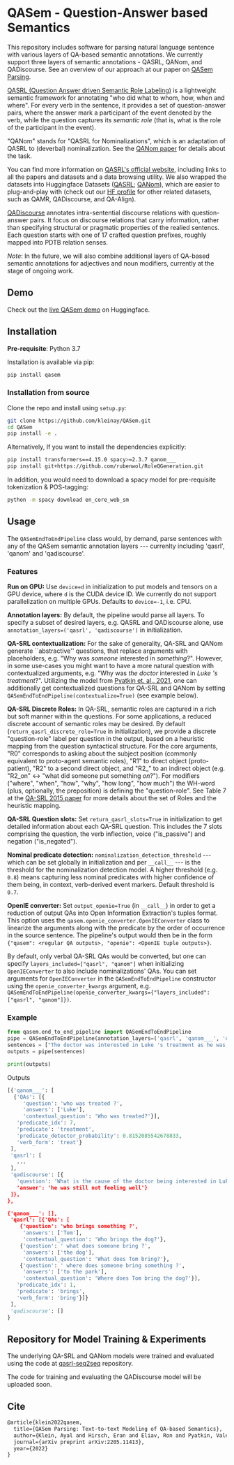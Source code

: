 # QASem - Question-Answer based Semantics 

This repository includes software for parsing natural language sentence with various layers of QA-based semantic annotations. 
We currently support three layers of semantic annotations - QASRL, QANom, and QADiscourse. 
See an overview of our approach at our paper on [QASem Parsing](https://arxiv.org/abs/2205.11413). 

[QASRL (Question Answer driven Semantic Role Labeling)](https://aclanthology.org/D15-1076/) is a lightweight semantic framework for annotating "who did what to whom, how, when and where". 
For every verb in the sentence, it provides a set of question-answer pairs, where the answer mark a participant of the event denoted by the verb, while the question captures its *semantic role* (that is, what is the role of the participant in the event).

"QANom" stands for "QASRL for Nominalizations", which is an adaptation of QASRL to (deverbal) nominalization. See the [QANom paper](https://aclanthology.org/2020.coling-main.274/) for details about the task. 

You can find more information on [QASRL's official website](https://qasrl.org), including links to all the papers and datasets and a data browsing utility. 
We also wrapped the datasets into Huggingface Datasets ([QASRL](https://huggingface.co/datasets/kleinay/qa_srl); [QANom](https://huggingface.co/datasets/biu-nlp/qanom)), which are easier to plug-and-play with (check out our [HF profile](https://huggingface.co/biu-nlp) for other related datasets, such as QAMR, QADiscourse, and QA-Align).

[QADiscourse](https://aclanthology.org/2020.emnlp-main.224) annotates intra-sentential discourse relations with question-answer pairs. It focus on discourse relations that carry information, rather than specifying structural or pragmatic properties of the realied sentencs. Each question starts with one of 17 crafted question prefixes, roughly mapped into PDTB relation senses.   

*Note*: In the future, we will also combine additional layers of QA-based semantic annotations for adjectives and noun modifiers, currently at the stage of ongoing work. 


## Demo

Check out the [live QASem demo](https://huggingface.co/spaces/kleinay/qasem-demo) on Huggingface.




## Installation

**Pre-requisite**: Python 3.7

Installation is available via pip:
```bash
pip install qasem
```

### Installation from source
Clone the repo and install using `setup.py`:
```bash
git clone https://github.com/kleinay/QASem.git
cd QASem
pip install -e .
```

Alternatively, If you want to install the dependencies explicitly:
```bash
pip install transformers==4.15.0 spacy>=2.3.7 qanom___ 
pip install git+https://github.com/rubenwol/RoleQGeneration.git
```

In addition, you would need to download a spacy model for pre-requisite tokenization & POS-tagging:
```bash
python -m spacy download en_core_web_sm
```


## Usage 

The `QASemEndToEndPipeline` class would, by demand, parse sentences with any of the QASem semantic annotation layers --- currenlty including 'qasrl', 'qanom' and 'qadiscourse'.  

### Features

**Run on GPU:**
Use `device=d` in initialization to put models and tensors on a GPU device, where `d` is the CUDA device ID. We currently do not support parallelization on multiple GPUs. Defaults to `device=-1`, i.e. CPU.  

**Annotation layers:**
By default, the pipeline would parse all layers.
To specify a subset of desired layers, e.g. QASRL and QADiscourse alone, use `annotation_layers=('qasrl', 'qadiscourse')` in initialization.

**QA-SRL contextualization:**
For the sake of generality, QA-SRL and QANom generate ``abstractive'' questions, that replace arguments with placeholders, e.g. "Why was *someone* interested in *something*?". However, in some use-cases you might want to have a more natural question with contextualized arguments, e.g. "Why was *the doctor* interested in *Luke 's treatment*?". Utilizing the model from [Pyatkin et. al., 2021](https://aclanthology.org/2021.emnlp-main.108/), one can additionally get contextualized questions for QA-SRL and QANom by setting `QASemEndToEndPipeline(contextualize=True)` (see example below).     

**QA-SRL Discrete Roles:** In QA-SRL, semantic roles are captured in a rich but soft manner within the questions. For some applications, a reduced discrete account of semantic roles may be desired. By default (`return_qasrl_discrete_role=True` in initialization), we provide a discrete "question-role" label per question in the output, based on a heuristic mapping from the question syntactical structure. For the core arguments, "R0" corresponds to asking about the subject position (commonly equivalent to proto-agent semantic roles), "R1" to direct object (proto-patient), "R2" to a second direct object, and "R2_<preposition>" to an indirect object (e.g. "R2_on" <-> "what did someone put something *on*?"). For modifiers ("where", "when", "how", "why", "how long", "how much") the WH-word (plus, optionally, the preposition) is defining the "question-role". See Table 7 at the [QA-SRL 2015 paper](https://dada.cs.washington.edu/qasrl/docs/emnlp2015_hlz.pdf) for more details about the set of Roles and the heuristic mapping.  

**QA-SRL Question slots:** Set `return_qasrl_slots=True` in initialization to get detailed information about each QA-SRL question. This includes the 7 slots comprising the question, the verb inflection, voice ("is_passive") and negation ("is_negated"). 

**Nominal predicate detection:**
`nominalization_detection_threshold` --- which can be set globally in initialization and per `__call__` --- is the threshold for the nominalization detection model.
A higher threshold (e.g. `0.8`) means capturing less nominal predicates with higher confidence of them being, in context, verb-derived event markers. Default threshold is `0.7`. 

**OpenIE converter:**
Set `output_openie=True` (in `__call__`) in order to get a reduction of output QAs into Open Information Extraction's tuples format. This option uses the `qasem.openie_converter.OpenIEConverter` class to linearize the arguments along with the predicate by the order of occurrence in the source sentence. 
The pipeline's output would then be in the form `{"qasem": <regular QA outputs>, "openie": <OpenIE tuple outputs>}`.

By default, only verbal QA-SRL QAs would be converted, but one can specify `layers_included=["qasrl", "qanom"]` when initializing `OpenIEConverter` to also include nominalizations' QAs. 
You can set arguments for `OpenIEConverter` in the `QASemEndToEndPipeline` constructor using the `openie_converter_kwargs` argument, e.g. `QASemEndToEndPipeline(openie_converter_kwargs={"layers_included": ["qasrl", "qanom"]})`. 


### Example

 ```python
from qasem.end_to_end_pipeline import QASemEndToEndPipeline 
pipe = QASemEndToEndPipeline(annotation_layers=('qasrl', 'qanom___', 'qadiscourse'),  nominalization_detection_threshold=0.75, contextualize = True)  
sentences = ["The doctor was interested in Luke 's treatment as he was still not feeling well .", "Tom brings the dog to the park."]
outputs = pipe(sentences)

print(outputs)
 ```
Outputs
 ```python
[{'qanom___': [
   {'QAs': [{
      'question': 'who was treated ?',
      'answers': ['Luke'],
      'contextual_question': 'Who was treated?'}],
    'predicate_idx': 7,
    'predicate': 'treatment',
    'predicate_detector_probability': 0.8152085542678833,
    'verb_form': 'treat'}
  ],
  'qasrl': [
    ...
  ],
  'qadiscourse': [{
    'question': 'What is the cause of the doctor being interested in Luke 's treatment?',
    'answer': 'he was still not feeling well'}
  ]},
 },
 
 {'qanom___': [],
  'qasrl': [{'QAs': [
     {'question': 'who brings something ?',
      'answers': ['Tom'],
      'contextual_question': 'Who brings the dog?'},
     {'question': ' what does someone bring ?',
      'answers': ['the dog'],
      'contextual_question': 'What does Tom bring?'},
     {'question': ' where does someone bring something ?',
      'answers': ['to the park'],
      'contextual_question': 'Where does Tom bring the dog?'}],
    'predicate_idx': 1,
    'predicate': 'brings',
    'verb_form': 'bring'}]}
  ],
  'qadiscourse': []
 }
 ```


## Repository for Model Training & Experiments

The underlying QA-SRL and QANom models were trained and evaluated using the code at [qasrl-seq2seq](https://github.com/kleinay/qasrl-seq2seq) repository.

The code for training and evaluating the QADiscourse model will be uploaded soon.

## Cite

```latex
@article{klein2022qasem,
  title={QASem Parsing: Text-to-text Modeling of QA-based Semantics},
  author={Klein, Ayal and Hirsch, Eran and Eliav, Ron and Pyatkin, Valentina and Caciularu, Avi and Dagan, Ido},
  journal={arXiv preprint arXiv:2205.11413},
  year={2022}
}
```
